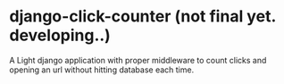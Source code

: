 # django-click-counter (not final yet. developing..)
A Light django application with proper middleware to count clicks and opening an url without hitting database each time.
